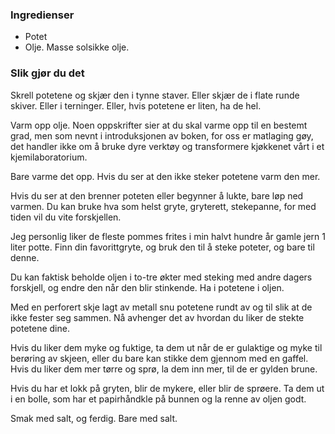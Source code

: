 
### Ingredienser
- Potet
- Olje. Masse solsikke olje.

### Slik gjør du det
Skrell potetene og skjær den i tynne staver. Eller skjær de i flate runde skiver. Eller i terninger. Eller, hvis potetene er liten, ha de hel.

 Varm opp olje. Noen oppskrifter sier at du skal varme opp til en bestemt grad, men som nevnt i introduksjonen av boken, for oss er matlaging gøy, det handler ikke om å bruke dyre verktøy og transformere kjøkkenet vårt i et kjemilaboratorium.

 Bare varme det opp. Hvis du ser at den ikke steker potetene varm den mer.

 Hvis du ser at den brenner poteten eller begynner å lukte, bare løp ned varmen. Du kan bruke hva som helst gryte, gryterett, stekepanne, for med tiden vil du vite forskjellen.

 Jeg personlig liker de fleste pommes frites i min halvt hundre år gamle jern 1 liter potte. Finn din favorittgryte, og bruk den til å steke poteter, og bare til denne.

 Du kan faktisk beholde oljen i to-tre økter med steking med andre dagers forskjell, og endre den når den blir stinkende. Ha i potetene i oljen.

 Med en perforert skje lagt av metall snu potetene rundt av og til slik at de ikke fester seg sammen. Nå avhenger det av hvordan du liker de stekte potetene dine.

 Hvis du liker dem myke og fuktige, ta dem ut når de er gulaktige og myke til berøring av skjeen, eller du bare kan stikke dem gjennom med en gaffel. Hvis du liker dem mer tørre og sprø, la dem inn mer, til de er gylden brune.

 Hvis du har et lokk på gryten, blir de mykere, eller blir de sprøere. Ta dem ut i en bolle, som har et papirhåndkle på bunnen og la renne av oljen godt.

 Smak med salt, og ferdig. Bare med salt.

  